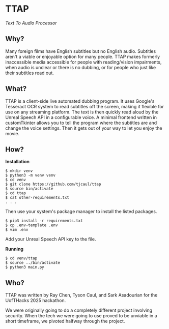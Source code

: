 # TTAP

*Text To Audio Processor*

## Why?

Many foreign films have English subtitles but no English audio. Subtitles aren't a viable or enjoyable option for many people.
TTAP makes formerly inaccessible media accessible for people with reading/vision impairments, when audio is unclear or there is no dubbing, or for people who just like their subtitles read out.

## What?

TTAP is a client-side live automated dubbing program. 
It uses Google's Tesseract OCR system to read subtitles off the screen, making it flexible for use on any streaming platform.
The text is then quickly read aloud by the Unreal Speech API in a configurable voice.
A minimal frontend written in customTkinter allows you to tell the program where the subtitles are and change the voice settings. Then it gets out of your way to let you enjoy the movie.

## How?

**Installation**
```commandline
$ mkdir venv
$ python3 -m venv venv
$ cd venv
$ git clone https://github.com/tjcaul/ttap
$ source bin/activate
$ cd ttap
$ cat other-requirements.txt
. . .
```
Then use your system's package manager to install the listed packages.
```commandline
$ pip3 install -r requirements.txt
$ cp .env-template .env
$ vim .env
```
Add your Unreal Speech API key to the file.

**Running**
```commandline
$ cd venv/ttap
$ source ../bin/activate
$ python3 main.py
```

## Who?

TTAP was written by Ray Chen, Tyson Caul, and Sark Asadourian for the UofTHacks 2025 hackathon.

We were originally going to do a completely different project involving security. When the tech we were going to use proved to be unviable in a short timeframe, we pivoted halfway through the project.
